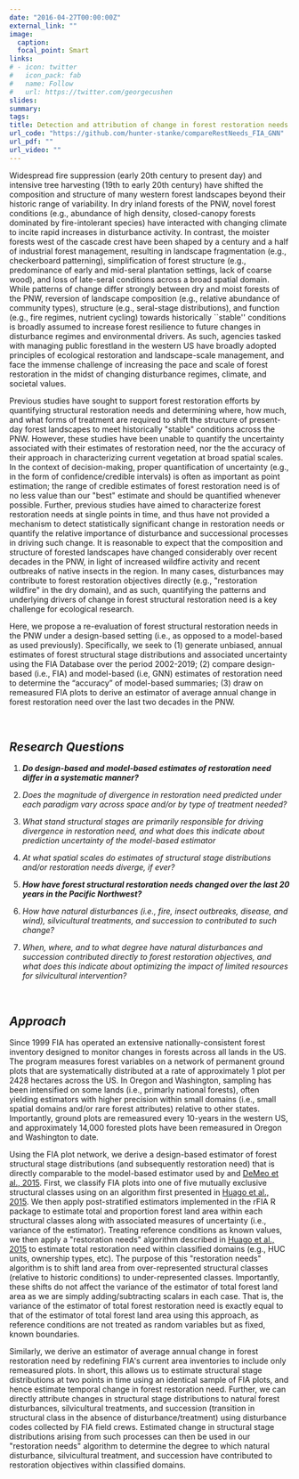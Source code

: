 ```yaml
---
date: "2016-04-27T00:00:00Z"
external_link: ""
image:
  caption:
  focal_point: Smart
links:
# - icon: twitter
#   icon_pack: fab
#   name: Follow
#   url: https://twitter.com/georgecushen
slides:
summary: 
tags:
title: Detection and attribution of change in forest restoration needs in the PNW
url_code: "https://github.com/hunter-stanke/compareRestNeeds_FIA_GNN"
url_pdf: ""
url_video: ""
---
```

Widespread fire suppression (early 20th century to present day) and intensive tree harvesting (19th to early 20th century) have shifted the composition and structure of many western forest landscapes beyond their historic range of variability. In dry inland forests of the PNW, novel forest conditions (e.g., abundance of high density, closed-canopy forests dominated by fire-intolerant species) have interacted with changing climate to incite rapid increases in disturbance activity. In contrast, the moister forests west of the cascade crest have been shaped by a century and a half of industrial forest management, resulting in landscape fragmentation (e.g., checkerboard patterning), simplification of forest structure (e.g., predominance of early and mid-seral plantation settings, lack of coarse wood), and loss of late-seral conditions across a broad spatial domain. While patterns of change differ strongly between dry and moist forests of the PNW, reversion of landscape composition (e.g., relative abundance of community types), structure (e.g., seral-stage distributions), and function (e.g., fire regimes, nutrient cycling) towards historically ``stable'' conditions is broadly assumed to increase forest resilience to future changes in disturbance regimes and environmental drivers. As such, agencies tasked with managing public forestland in the western US have broadly adopted principles of ecological restoration and landscape-scale management, and face the immense challenge of increasing the pace and scale of forest restoration in the midst of changing disturbance regimes, climate, and societal values.

Previous studies have sought to support forest restoration efforts by quantifying structural restoration needs and determining where, how much, and what forms of treatment are required to shift the structure of present-day forest landscapes to meet historically "stable" conditions across the PNW. However, these studies have been unable to quantify the uncertainty associated with their estimates of restoration need, nor the the accuracy of their approach in characterizing current vegetation at broad spatial scales. In the context of decision-making, proper quantification of uncertainty (e.g., in the form of confidence/credible intervals) is often as important as point estimation; the range of credible estimates of forest restoration need is of no less value than our "best" estimate and should be quantified whenever possible. Further, previous studies have aimed to characterize forest restoration needs at single points in time, and thus have not provided a mechanism to detect statistically significant change in restoration needs or quantify the relative importance of disturbance and successional processes in driving such change. It is reasonable to expect that the composition and structure of forested landscapes have changed considerably over recent decades in the PNW, in light of increased wildfire activity and recent outbreaks of native insects in the region. In many cases, disturbances may contribute to forest restoration objectives directly (e.g., "restoration wildfire" in the dry domain), and as such, quantifying the patterns and underlying drivers of change in forest structural restoration need is a key challenge for ecological research.

Here, we propose a re-evaluation of forest structural restoration needs in the PNW under a design-based setting (i.e., as opposed to a model-based as used previously). Specifically, we seek to (1) generate unbiased, annual estimates of forest structural stage distributions and associated uncertainty using the FIA Database over the period 2002-2019; (2) compare design-based (i.e., FIA) and model-based (i.e, GNN) estimates of restoration need to determine the “accuracy” of model-based summaries; (3) draw on remeasured FIA plots to derive an estimator of average annual change in forest restoration need over the last two decades in the PNW.

<br>

## _**Research Questions**_

1. _**Do design-based and model-based estimates of restoration need differ in a systematic manner?**_
  1. *Does the magnitude of divergence in restoration need predicted under each paradigm vary across space and/or by type of treatment needed?*
  2. *What stand structural stages are primarily responsible for driving divergence in restoration need, and what does this indicate about prediction uncertainty of the model-based estimator*
  3. *At what spatial scales do estimates of structural stage distributions and/or restoration needs diverge, if ever?*
  
2. _**How have forest structural restoration needs changed over the last 20 years in the Pacific Northwest?**_
  1. *How have natural disturbances (i.e., fire, insect outbreaks, disease, and wind), silvicultural treatments, and succession to contributed to such change?*
  2. *When, where, and to what degree have natural disturbances and succession contributed directly to forest restoration objectives, and what does this indicate about optimizing the impact of limited resources for silvicultural intervention?*


<br>

## _**Approach**_
Since 1999 FIA has operated an extensive nationally-consistent forest inventory designed to monitor changes in forests across all lands in the US. The program measures forest variables on a network of permanent ground plots that are systematically distributed at a rate of approximately 1 plot per 2428 hectares across the US. In Oregon and Washington, sampling has been intensified on some lands (i.e., primarly national forests), often yielding estimators with higher precision within small domains (i.e., small spatial domains and/or rare forest attributes) relative to other states. Importantly, ground plots are remeasured every 10-years in the western US, and approximately 14,000 forested plots have been remeasured in Oregon and Washington to date. 

Using the FIA plot network, we derive a design-based estimator of forest structural stage distributions (and subsequently restoration need) that is directly comparable to the model-based estimator used by and <a href="https://bioone.org/journals/northwest-science/volume-92/issue-1/046.092.0104/Expanding-Our-Understanding-of-Forest-Structural-Restoration-Needs-in-the/10.3955/046.092.0104.full" target="_blank">DeMeo et al., 2015</a>. First, we classify FIA plots into one of five mutually exclusive structural classes using on an algorithm first presented in <a href="https://www.sciencedirect.com/science/article/pii/S0378112714005519" target="_blank">Huago et al., 2015</a>. We then apply post-stratified estimators implemented in the rFIA R package to estimate total and proportion forest land area within each structural classes along with associated measures of uncertainty (i.e., variance of the estimator). Treating reference conditions as known values, we then apply a "restoration needs" algorithm described in <a href="https://www.sciencedirect.com/science/article/pii/S0378112714005519" target="_blank">Huago et al., 2015</a> to estimate total restoration need within classified domains (e.g., HUC units, ownership types, etc). The purpose of this "restoration needs" algorithm is to shift land area from over-represented structural classes (relative to historic conditions) to under-represented classes. Importantly, these shifts do not affect the variance of the estimator of total forest land area as we are simply adding/subtracting scalars in each case. That is, the variance of the estimator of total forest restoration need is exactly equal to that of the estimator of total forest land area using this approach, as reference conditions are not treated as random variables but as fixed, known boundaries. 

Similarly, we derive an estimator of average annual change in forest restoration need by redefining FIA's current area inventories to include only remeasured plots. In short, this allows us to estimate structural stage distributions at two points in time using an identical sample of FIA plots, and hence estimate temporal change in forest restoration need. Further, we can directly attribute changes in structural stage distributions to natural forest disturbances, silvicultural treatments, and succession (transition in structural class in the absence of disturbance/treatment) using disturbance codes collected by FIA field crews. Estimated change in structural stage distributions arising from such processes can then be used in our "restoration needs" algorithm to determine the degree to which natural disturbance, silvicultural treatment, and succession have contributed to restoration objectives within classified domains.




